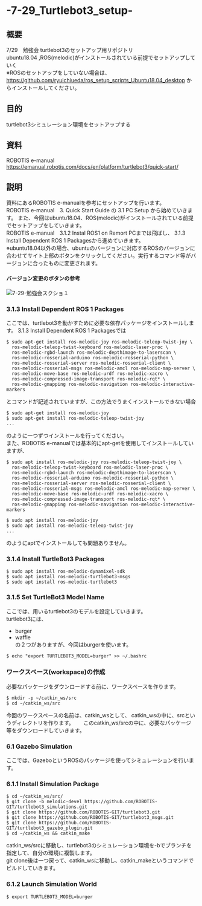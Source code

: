 # -7-29_Turtlebot3_setup-
## 概要
7/29　勉強会 turtlebot3のセットアップ用リポジトリ  
ubuntu18.04 ,ROS(melodic)がインストールされている前提でセットアップしていく  
※ROSのセットアップをしていない場合は、https://github.com/ryuichiueda/ros_setup_scripts_Ubuntu18.04_desktop からインストールしてください。

## 目的
turtlebot3シミュレーション環境をセットアップする

## 資料
ROBOTIS e-manual
https://emanual.robotis.com/docs/en/platform/turtlebot3/quick-start/

## 説明
資料にあるROBOTIS e-manualを参考にセットアップを行います。  
ROBOTIS e-manual　3. Quick Start Guide の 3.1 PC Setup から始めていきます。
また、今回はubuntu18.04、ROS(melodic)がインストールされている前提でセットアップをしていきます。  
ROBOTIS e-manual　3.1.2 Instal ROS1 on Remort PCまでは飛ばし、
3.1.3 Install Dependent ROS 1 Packagesから進めていきます。  
※ubuntu18.04以外の場合、ubuntuのバージョンに対応するROSのバージョンに合わせてサイト上部のボタンをクリックしてください。実行するコマンド等がバージョンに合ったものに変更されます。
#### バージョン変更のボタンの参考
![7-29-勉強会スクショ１](https://user-images.githubusercontent.com/72721963/127088537-66f0143e-b82e-4e1b-be79-36cd6a96ec64.png)


### 3.1.3 Install Dependent ROS 1 Packages
ここでは、turtlebot3を動かすために必要な依存パッケージをインストールします。
3.1.3 Install Dependent ROS 1 Packagesでは
```
$ sudo apt-get install ros-melodic-joy ros-melodic-teleop-twist-joy \
  ros-melodic-teleop-twist-keyboard ros-melodic-laser-proc \
  ros-melodic-rgbd-launch ros-melodic-depthimage-to-laserscan \
  ros-melodic-rosserial-arduino ros-melodic-rosserial-python \
  ros-melodic-rosserial-server ros-melodic-rosserial-client \
  ros-melodic-rosserial-msgs ros-melodic-amcl ros-melodic-map-server \
  ros-melodic-move-base ros-melodic-urdf ros-melodic-xacro \
  ros-melodic-compressed-image-transport ros-melodic-rqt* \
  ros-melodic-gmapping ros-melodic-navigation ros-melodic-interactive-markers
```
とコマンドが記述されていますが、この方法でうまくインストールできない場合
```
$ sudo apt-get install ros-melodic-joy 
$ sudo apt-get install ros-melodic-teleop-twist-joy
...
```
のように一つずつインストールを行ってください。  
また、ROBOTIS e-manualでは基本的にapt-getを使用してインストールしていますが、
```
$ sudo apt install ros-melodic-joy ros-melodic-teleop-twist-joy \
  ros-melodic-teleop-twist-keyboard ros-melodic-laser-proc \
  ros-melodic-rgbd-launch ros-melodic-depthimage-to-laserscan \
  ros-melodic-rosserial-arduino ros-melodic-rosserial-python \
  ros-melodic-rosserial-server ros-melodic-rosserial-client \
  ros-melodic-rosserial-msgs ros-melodic-amcl ros-melodic-map-server \
  ros-melodic-move-base ros-melodic-urdf ros-melodic-xacro \
  ros-melodic-compressed-image-transport ros-melodic-rqt* \
  ros-melodic-gmapping ros-melodic-navigation ros-melodic-interactive-markers
```

```
$ sudo apt install ros-melodic-joy 
$ sudo apt install ros-melodic-teleop-twist-joy
...
```
のようにaptでインストールしても問題ありません。
### 3.1.4 Install TurtleBot3 Packages
```
$ sudo apt install ros-melodic-dynamixel-sdk
$ sudo apt install ros-melodic-turtlebot3-msgs
$ sudo apt install ros-melodic-turtlebot3
```
### 3.1.5 Set TurtleBot3 Model Name
ここでは、用いるturtlebot3のモデルを設定していきます。  
turtlebot3には、  
* burger  
* waffle  
の２つがありますが、今回はburgerを使います。
```
$ echo "export TURTLEBOT3_MODEL=burger" >> ~/.bashrc
```

### ワークスペース(workspace)の作成
必要なパッケージをダウンロードする前に、ワークスペースを作ります。

```
$ mkdir -p ~/catkin_ws/src
$ cd ~/catkin_ws/src
```
今回のワークスペースの名前は、catkin_wsとして、
catkin_wsの中に、srcというディレクトリを作ります。　　
このcatkin_ws/srcの中に、必要なパッケージ等をダウンロードしていきます。

### 6.1 Gazebo Simulation
ここでは、GazeboというROSのパッケージを使ってシミュレーションを行います。

### 6.1.1 Install Simulation Package
```
$ cd ~/catkin_ws/src/
$ git clone -b melodic-devel https://github.com/ROBOTIS-GIT/turtlebot3_simulations.git
$ git clone https://github.com/ROBOTIS-GIT/turtlebot3.git
$ git clone https://github.com/ROBOTIS-GIT/turtlebot3_msgs.git
$ git clone https://github.com/ROBOTIS-GIT/turtlebot3_gazebo_plugin.git
$ cd ~/catkin_ws && catkin_make
```
catkin_ws/srcに移動し、turtlebot3のシミュレーション環境を-bでブランチを指定して、自分の環境に複製します。  
git clone後は一つ戻って、catkin_wsに移動し、catkin_makeというコマンドでビルドしていきます。

### 6.1.2 Launch Simulation World
```
$ export TURTLEBOT3_MODEL=burger
```
